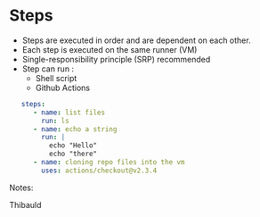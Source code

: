 <!-- .slide: class="with-code" -->
# Steps

* Steps are executed in order and are dependent on each other.
* Each step is executed on the same runner (VM)
* Single-responsibility principle (SRP) recommended
* Step can run :
  * Shell script
  * Github Actions

```yaml
   steps:
      - name: list files
        run: ls 
      - name: echo a string 
        run: |
          echo "Hello"
          echo "there"
      - name: cloning repo files into the vm 
        uses: actions/checkout@v2.3.4
```

Notes:

Thibauld
